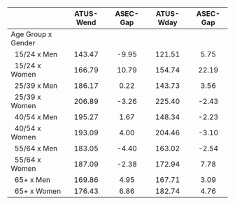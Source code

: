 
|                      |    ATUS-Wend |     ASEC-Gap |    ATUS-Wday |     ASEC-Gap |
| -------------------- | :----------: | :----------: | :----------: | :----------: |
| Age Group x Gender   |              |              |              |              |
| &nbsp;&nbsp;15/24 x Men |       143.47 |        -9.95 |       121.51 |         5.75 |
| &nbsp;&nbsp;15/24 x Women |       166.79 |        10.79 |       154.74 |        22.19 |
| &nbsp;&nbsp;25/39 x Men |       186.17 |         0.22 |       143.73 |         3.56 |
| &nbsp;&nbsp;25/39 x Women |       206.89 |        -3.26 |       225.40 |        -2.43 |
| &nbsp;&nbsp;40/54 x Men |       195.27 |         1.67 |       148.34 |        -2.23 |
| &nbsp;&nbsp;40/54 x Women |       193.09 |         4.00 |       204.46 |        -3.10 |
| &nbsp;&nbsp;55/64 x Men |       183.05 |        -4.40 |       163.02 |        -2.54 |
| &nbsp;&nbsp;55/64 x Women |       187.09 |        -2.38 |       172.94 |         7.78 |
| &nbsp;&nbsp;65+ x Men |       169.86 |         4.95 |       167.71 |         3.09 |
| &nbsp;&nbsp;65+ x Women |       176.43 |         6.86 |       182.74 |         4.76 |


